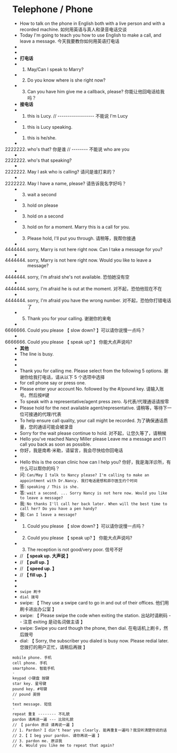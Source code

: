 # Telephone / Phone

- How to talk on the phone in English both with a live person and with a recorded machine. 如何用英语与真人和录音电话交谈
- Today I'm going to teach you how to use English to make a call, and leave a message. 今天我要教你如何用英语打电话
-
-
- **打电话**
- 1. May/Can I speak to Marry?
- 2. Do you know where is she right now?
- 3. Can you have him give me a callback, please? 你能让他回电话给我吗？
- **接电话**
- 1. this is Lucy. // ------------------ 不能说 I'm Lucy
- 1. this is Lucy speaking.
- 1. this is he/she.
- 2222222. who's that? 你是谁 // -------- 不能说 who are you
- 2222222. who's that speaking?
- 2222222. May I ask who is calling? 请问是谁打来的？
- 2222222. May I have a name, please? 请告诉我名字好吗？
- 3. wait a second
- 3. hold on please
- 3. hold on a second
- 3. hold on for a moment. Marry this is a call for you.
- 3. Please hold, I'll put you through. 请稍等，我帮你接通
- 4444444. sorry, Marry is not here right now. Can I take a message for you?
- 4444444. sorry, Marry is not here right now. Would you like to leave a message?
- 4444444. sorry, I'm afraid she's not available. 恐怕她没有空
- 4444444. sorry, I'm afraid he is out at the moment. 对不起，恐怕他现在不在
- 4444444. sorry, I'm afraid you have the wrong number. 对不起，恐怕你打错电话了
- 5. Thank you for your calling. 谢谢你的来电
- 6666666. Could you please 【 slow down? 】可以请你说慢一点吗？
- 6666666. Could you please 【 speak up? 】 你能大点声说吗?
- **其他**
- The line is busy.
-
-
- Thank you for calling me. Please select from the following 5 options. 谢谢你给我打电话，请从以下 5 个选项中选择
- for cell phone say or press one.
- Please enter your account No. followed by the #/pound key. 请输入账号。然后按#键
- To speak with a representative/agent press zero. 与代表/代理通话请按零
- Please hold for the next available agent/representative. 请稍等，等待下一位可接通的代理/代表
- To help ensure call quality, your call might be recorded. 为了确保通话质量，您的通话可能会被录音
- Sorry for the wait please continue to hold. 对不起，让您久等了，请稍候
- Hello you've reached Nancy Miller please Leave me a message and I'l call you back as soon as possible.
- 你好，我是南希·米勒，请留言，我会尽快给你回电话
-
- Hello this is the ocean clinic how can I help you? 你好，我是海洋诊所，有什么可以帮你的吗？
- 问: `Can/May I talk to Nancy please? I'm calling to make an appointment with Dr.Nancy. 我打电话是想和菲尔医生约个时间`
- 答: `speaking / This is she.`
- 答: `wait a second. ... Sorry Nancy is not here now. Would you like to leave a message?`
- 我: `No thanks I'll call her back later. When will the best time to call her? Do you have a pen handy?`
- 我: `Can I leave a message?`
- 1. Could you please 【 slow down? 】可以请你说慢一点吗？
- 2. Could you please 【 speak up? 】 你能大点声说吗?
- 3. The reception is not good/very poor. 信号不好
- // **【 speak up. 大声说 】**
- // **【 pull up. 】**
- // **【 speed up. 】**
- // **【 fill up. 】**
-
-
- `swipe 刷卡`
- `dial 拨号`
- swipe: 【 They use a swipe card to go in and out of their offices. 他们用刷卡进出办公室 】
- swipe: 【 Please swipe the code when exiting the station. 出站时请刷码 -- 注意 exiting 是动名词做主语 】
- swipe: Swipe you card though the phone, then dial. 在电话机上刷卡，然后拨号
- dial: 【 Sorry, the subscriber you dialed is busy now. Please redial later. 您拨打的用户正忙，请稍后再拨 】

```
mobile phone. 手机
cell phone. 手机
smartphone. 智能手机
-
keypad 小键盘 按键
star key. 星号键
pound key. #号键
// pound 英镑
-
text message. 短信
-
repeat 重复 -------- 不礼貌
pardon 请再说一遍 --- 比较礼貌
// 【 pardon 原谅 请再说一遍 】
// 1. Pardon? I din't hear you clearly. 能再重复一遍吗？我没听清楚你说的话
// 2.【 I beg your pardon. 请你再说一遍 】
// 3. pardon me. 原谅我
// 4. Would you like me to repeat that again?
```
